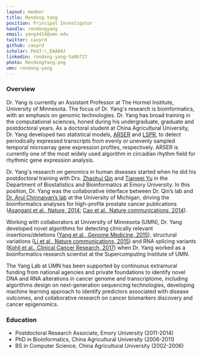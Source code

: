 ```yaml
---
layout: member
title: Rendong Yang
position: Principal Investigator
handle: rendongyang
email: yang4414@umn.edu
twitter: cauyrd
github: cauyrd
scholar: PedJ-\_EAAAAJ
linkedin: rendong-yang-5a0b727
photo: RendongYang.png
umn: rendong-yang
---
```


### Overview
Dr. Yang is currently an Assistant Professor at The Hormel Institute, University of Minnesota. The focus of Dr. Yang's research is bioinformatics, with an emphasis on genomic technologies. Dr. Yang has broad training in the computational sciences, honed during his undergraduate, graduate and postdoctoral years. As a doctoral student at China Agricultural University, Dr. Yang developed two statistical models, [ARSER](https://doi.org/10.1093/bioinformatics/btq189) and [LSPR](https://doi.org/10.1093/bioinformatics/btr041), to detect periodically expressed transcripts from evenly or unevenly sampled temporal microarray gene expression profiles, respectively. ARSER is currently one of the most widely used algorithm in circadian rhythm field for rhythmic gene expression analysis. 

Dr. Yang's research on genomics in human diseases started when he did his postdoctoral training with Drs. [Zhaohui Qin](http://steveqinlab.org/) and [Tianwei Yu](https://mypage.cuhk.edu.cn/academics/yutianwei/) in the Department of Biostatistics and Bioinformatics at Emory University. In this position, Dr. Yang was the collaborative interface between Dr. Qin’s lab and [Dr. Arul Chinnaiyan’s lab](https://www.pathology.med.umich.edu/mctp) at the University of Michigan, driving the bioinformatics analyses for high-profile prostate cancer publications ([Asangani et al., Nature, 2014](https://doi.org/10.1038/nature13229); [Cao et al., Nature communications, 2014](https://doi.org/10.1038/ncomms4127)). 

Working with collaborators at University of Minnesota (UMN), Dr. Yang developed novel algorithms for detecting clinically relevant insertions/deletions ([Yang et al., Genome Medicine, 2015](https://doi.org/10.1186/s13073-015-0251-2)), structural variations ([Li et al., Nature communications, 2015](https://doi.org/10.1038/ncomms13668)) and RNA splicing variants ([Kohli et al., Clinical Cancer Research, 2017](https://doi.org/10.1158/1078-0432.CCR-17-0017)) when Dr. Yang worked as a bioinformatics research scientist at the Supercomputing Institute of UMN. 

The Yang Lab at UMN has been supported by continuous extramural funding from national agencies and private foundations to identify novel DNA and RNA alterations in cancer genome and transcriptome, including algorithms design on next-generation sequencing technologies, developing machine learning approach to identify predictors associated with disease outcomes, and collaborative research on cancer biomarkers discovery and cancer epigenomics.

### Education
- Postdoctoral Research Associate, Emory University (2011-2014)
- PhD in Bioinformatics, China Agricultural University (2006-2011)
- BS in Computer Science, China Agricultural University (2002-2006)
